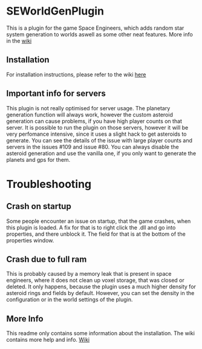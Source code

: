 # SEWorldGenPlugin

This is a plugin for the game Space Engineers, which adds random star system
generation to worlds aswell as some other neat features. More info in the [wiki](https://github.com/thorwin99/SEWorldGenPlugin/wiki)

## Installation

For installation instructions, please refer to the wiki [here](https://github.com/thorwin99/SEWorldGenPlugin/wiki/Installation)

## Important info for servers

This plugin is not really optimised for server usage. The planetary generation function will always work, however the custom asteroid generation
can cause problems, if you have high player counts on that server. It is possible to run the plugin on those servers, however it will be very perfomance
intensive, since it uses a slight hack to get asteroids to generate. You can see the details of the issue with large player counts and servers in the issues
#109 and issue #80. You can always disable the asteroid generation and use the vanilla one, if you only want to generate the planets and gps for them.

# Troubleshooting

## Crash on startup

Some people encounter an issue on startup, that the game crashes, when this plugin is loaded. A fix for that is to right click the .dll and go into properties, and there unblock it. The field for that is at the bottom of the properties window.

## Crash due to full ram

This is probably caused by a memory leak that is present in space engineers, where it does not clean up voxel storage, that was closed or deleted. It only happens, because the plugin uses a much higher density for asteroid rings and fields by default. However, you can set the density in the configuration or in the world settings of the plugin.

## More Info

This readme only contains some information about the installation. The wiki contains more help and info. [Wiki](https://github.com/thorwin99/SEWorldGenPlugin/wiki/Installation)
